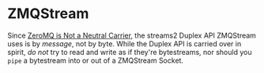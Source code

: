 # ZMQStream

Since [ZeroMQ is Not a Neutral Carrier](http://zguide.zeromq.org/page:all#-MQ-is-Not-a-Neutral-Carrier), the streams2 Duplex API ZMQStream uses is by _message_, not by byte. While the Duplex API is carried over in spirit, _do not_ try to read and write as if they're bytestreams, nor should you `pipe` a bytestream into or out of a ZMQStream Socket.
